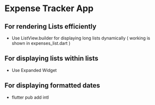 # Expense Tracker App

## For rendering Lists efficiently

- Use ListView.builder for displaying long lists dynamically ( working is shown in expenses_list.dart )

## For displaying lists within lists

- Use Expanded Widget

## For displaying formatted dates

- flutter pub add intl
